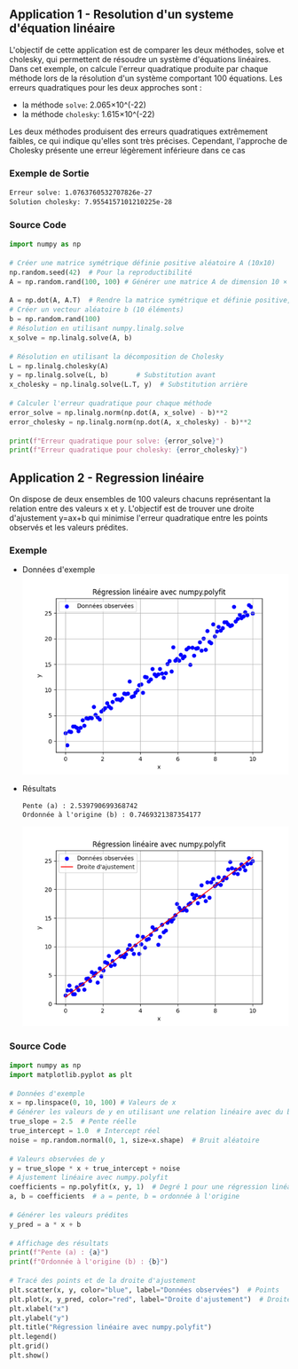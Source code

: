 ## Application 1 - Resolution d'un systeme d'équation linéaire

L'objectif de cette application est de comparer les deux méthodes, solve et cholesky, qui permettent de résoudre un système d'équations linéaires.
Dans cet exemple, on calcule l'erreur quadratique produite par chaque méthode lors de la résolution d'un système comportant 100 équations.
Les erreurs quadratiques pour les deux approches sont :
- la méthode `solve`: 2.065×10^(-22) 
- la méthode `cholesky`: 1.615×10^(-22)

Les deux méthodes produisent des erreurs quadratiques extrêmement faibles, ce qui indique qu'elles sont très précises. Cependant, l'approche de Cholesky présente une erreur légèrement inférieure dans ce cas
### Exemple de Sortie

```txt
Erreur solve: 1.0763760532707826e-27
Solution cholesky: 7.9554157101210225e-28
```
### Source Code
```python
import numpy as np

# Créer une matrice symétrique définie positive aléatoire A (10x10)
np.random.seed(42)  # Pour la reproductibilité
A = np.random.rand(100, 100) # Générer une matrice A de dimension 10 × 10 avec des valeurs aléatoires comprises entre 0 et 1

A = np.dot(A, A.T)  # Rendre la matrice symétrique et définie positive, ce qui est une condition pour utiliser la décomposition de Cholesky
# Créer un vecteur aléatoire b (10 éléments)
b = np.random.rand(100)
# Résolution en utilisant numpy.linalg.solve
x_solve = np.linalg.solve(A, b)

# Résolution en utilisant la décomposition de Cholesky
L = np.linalg.cholesky(A)
y = np.linalg.solve(L, b)       # Substitution avant
x_cholesky = np.linalg.solve(L.T, y)  # Substitution arrière

# Calculer l'erreur quadratique pour chaque méthode
error_solve = np.linalg.norm(np.dot(A, x_solve) - b)**2
error_cholesky = np.linalg.norm(np.dot(A, x_cholesky) - b)**2

print(f"Erreur quadratique pour solve: {error_solve}")
print(f"Erreur quadratique pour cholesky: {error_cholesky}")

```

## Application 2 - Regression linéaire

On dispose de deux ensembles de 100 valeurs chacuns représentant la relation entre des valeurs x et y. L'objectif est de trouver une droite d'ajustement y=ax+b qui minimise l'erreur quadratique entre les points observés et les valeurs prédites.

### Exemple
* Données d'exemple
![alt text](myplot1.png)

* Résultats
    ```textmate
    Pente (a) : 2.539790699368742
    Ordonnée à l'origine (b) : 0.7469321387354177
    ```
    ![alt text](myplot2.png)        
### Source Code
```python
import numpy as np
import matplotlib.pyplot as plt

# Données d'exemple
x = np.linspace(0, 10, 100) # Valeurs de x
# Générer les valeurs de y en utilisant une relation linéaire avec du bruit aléatoire
true_slope = 2.5  # Pente réelle
true_intercept = 1.0  # Intercept réel
noise = np.random.normal(0, 1, size=x.shape)  # Bruit aléatoire

# Valeurs observées de y
y = true_slope * x + true_intercept + noise
# Ajustement linéaire avec numpy.polyfit
coefficients = np.polyfit(x, y, 1)  # Degré 1 pour une régression linéaire
a, b = coefficients  # a = pente, b = ordonnée à l'origine

# Générer les valeurs prédites
y_pred = a * x + b

# Affichage des résultats
print(f"Pente (a) : {a}")
print(f"Ordonnée à l'origine (b) : {b}")

# Tracé des points et de la droite d'ajustement
plt.scatter(x, y, color="blue", label="Données observées")  # Points
plt.plot(x, y_pred, color="red", label="Droite d'ajustement")  # Droite
plt.xlabel("x")
plt.ylabel("y")
plt.title("Régression linéaire avec numpy.polyfit")
plt.legend()
plt.grid()
plt.show()
```
